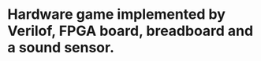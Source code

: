 
# Hardware game implemented by Verilof, FPGA board, breadboard and a sound sensor.

```Verilog

```
